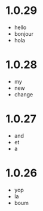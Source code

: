 # 1.0.29
- hello
- bonjour
- hola

# 1.0.28
- my
- new
- change

# 1.0.27
- and
- et
- a

# 1.0.26
- yop
- la
- boum
